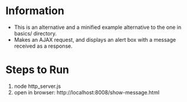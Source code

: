 # Information
- This is an alternative and a minified example alternative to the one in basics/ directory.
- Makes an AJAX request, and displays an alert box with a message received as a response.

# Steps to Run
1. node http_server.js
2. open in browser: http://localhost:8008/show-message.html